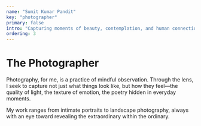 ```yaml
---
name: "Sumit Kumar Pandit"
key: "photographer"
primary: false
intro: "Capturing moments of beauty, contemplation, and human connection through visual storytelling."
ordering: 3
---
```


# The Photographer

Photography, for me, is a practice of mindful observation. Through the lens, I seek to capture not just what things look like, but how they feel—the quality of light, the texture of emotion, the poetry hidden in everyday moments.

My work ranges from intimate portraits to landscape photography, always with an eye toward revealing the extraordinary within the ordinary.